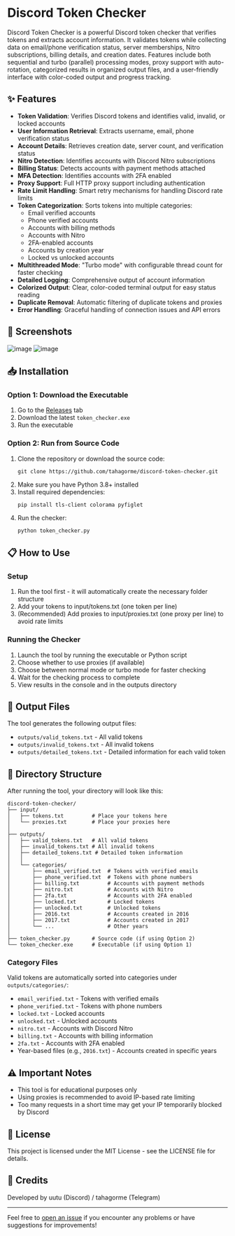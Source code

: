 # Discord Token Checker

Discord Token Checker is a powerful Discord token checker that verifies tokens and extracts account information. It validates tokens while collecting data on email/phone verification status, server memberships, Nitro subscriptions, billing details, and creation dates. Features include both sequential and turbo (parallel) processing modes, proxy support with auto-rotation, categorized results in organized output files, and a user-friendly interface with color-coded output and progress tracking.

## ✨ Features

- **Token Validation**: Verifies Discord tokens and identifies valid, invalid, or locked accounts
- **User Information Retrieval**: Extracts username, email, phone verification status
- **Account Details**: Retrieves creation date, server count, and verification status
- **Nitro Detection**: Identifies accounts with Discord Nitro subscriptions
- **Billing Status**: Detects accounts with payment methods attached
- **MFA Detection**: Identifies accounts with 2FA enabled
- **Proxy Support**: Full HTTP proxy support including authentication
- **Rate Limit Handling**: Smart retry mechanisms for handling Discord rate limits
- **Token Categorization**: Sorts tokens into multiple categories:
    - Email verified accounts
    - Phone verified accounts
    - Accounts with billing methods
    - Accounts with Nitro
    - 2FA-enabled accounts
    - Accounts by creation year
    - Locked vs unlocked accounts
- **Multithreaded Mode**: "Turbo mode" with configurable thread count for faster checking
- **Detailed Logging**: Comprehensive output of account information
- **Colorized Output**: Clear, color-coded terminal output for easy status reading
- **Duplicate Removal**: Automatic filtering of duplicate tokens and proxies
- **Error Handling**: Graceful handling of connection issues and API errors

## 📸 Screenshots
![image](https://github.com/user-attachments/assets/3c919933-17aa-4a95-9318-8dd31ce9092d)
![image](https://github.com/user-attachments/assets/d9036565-df5a-4259-87c5-73415430f53c)

## 📥 Installation

### Option 1: Download the Executable

1. Go to the [Releases](https://github.com/tahagorme/discord-token-checker/releases) tab
2. Download the latest `token_checker.exe`
3. Run the executable

### Option 2: Run from Source Code

1. Clone the repository or download the source code:
    ```
    git clone https://github.com/tahagorme/discord-token-checker.git
    ```
2. Make sure you have Python 3.8+ installed
3. Install required dependencies:
    ```
    pip install tls-client colorama pyfiglet
    ```
4. Run the checker:
    ```
    python token_checker.py
    ```

## 📋 How to Use

### Setup
1. Run the tool first - it will automatically create the necessary folder structure
2. Add your tokens to input/tokens.txt (one token per line)
3. (Recommended) Add proxies to input/proxies.txt (one proxy per line) to avoid rate limits

### Running the Checker

1. Launch the tool by running the executable or Python script
2. Choose whether to use proxies (if available)
3. Choose between normal mode or turbo mode for faster checking
4. Wait for the checking process to complete
5. View results in the console and in the outputs directory

## 📁 Output Files

The tool generates the following output files:

- `outputs/valid_tokens.txt` - All valid tokens
- `outputs/invalid_tokens.txt` - All invalid tokens
- `outputs/detailed_tokens.txt` - Detailed information for each valid token

## 📂 Directory Structure

After running the tool, your directory will look like this:

```
discord-token-checker/
├── input/
│   ├── tokens.txt         # Place your tokens here
│   └── proxies.txt        # Place your proxies here
│
├── outputs/
│   ├── valid_tokens.txt   # All valid tokens
│   ├── invalid_tokens.txt # All invalid tokens
│   ├── detailed_tokens.txt # Detailed token information
│   │
│   └── categories/
│       ├── email_verified.txt  # Tokens with verified emails
│       ├── phone_verified.txt  # Tokens with phone numbers
│       ├── billing.txt         # Accounts with payment methods
│       ├── nitro.txt           # Accounts with Nitro
│       ├── 2fa.txt             # Accounts with 2FA enabled
│       ├── locked.txt          # Locked tokens
│       ├── unlocked.txt        # Unlocked tokens
│       ├── 2016.txt            # Accounts created in 2016
│       ├── 2017.txt            # Accounts created in 2017
│       └── ...                 # Other years
│
├── token_checker.py       # Source code (if using Option 2)
└── token_checker.exe      # Executable (if using Option 1)
```

### Category Files

Valid tokens are automatically sorted into categories under `outputs/categories/`:

- `email_verified.txt` - Tokens with verified emails
- `phone_verified.txt` - Tokens with phone numbers
- `locked.txt` - Locked accounts
- `unlocked.txt` - Unlocked accounts
- `nitro.txt` - Accounts with Discord Nitro
- `billing.txt` - Accounts with billing information
- `2fa.txt` - Accounts with 2FA enabled
- Year-based files (e.g., `2016.txt`) - Accounts created in specific years

## ⚠️ Important Notes

- This tool is for educational purposes only
- Using proxies is recommended to avoid IP-based rate limiting
- Too many requests in a short time may get your IP temporarily blocked by Discord

## 📝 License

This project is licensed under the MIT License - see the LICENSE file for details.

## 🙏 Credits

Developed by uutu (Discord) / tahagorme (Telegram)

---

Feel free to [open an issue](https://github.com/tahagorme/discord-token-checker/issues) if you encounter any problems or have suggestions for improvements!
